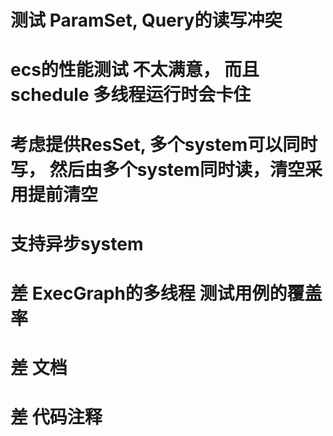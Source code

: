 # 测试 ParamSet, Query的读写冲突
# ecs的性能测试 不太满意， 而且schedule 多线程运行时会卡住
# 考虑提供ResSet, 多个system可以同时写， 然后由多个system同时读，清空采用提前清空
# 支持异步system
# 差 ExecGraph的多线程 测试用例的覆盖率

# 差 文档
# 差 代码注释
